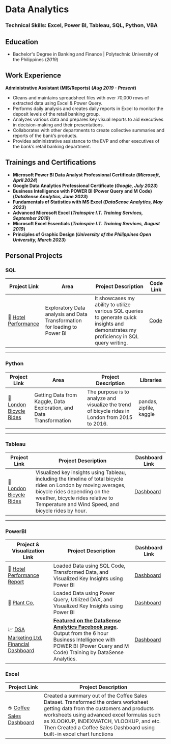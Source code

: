 # Data Analytics

### Technical Skills: Excel, Power BI, Tableau, SQL, Python, VBA

## Education
- Bachelor's Degree in Banking and Finance | Polytechnic University of the Philippines (_2019_)

## Work Experience
**Administrative Assistant (MIS/Reports) (_Aug 2019 - Present_)**
- Cleans and maintains spreadsheet files with over 70,000 rows of extracted data using Excel & 
Power Query.
- Performs daily analysis and creates daily reports in Excel to monitor the deposit levels of the retail banking group.
- Analyzes various data and prepares key visual reports to aid executives in decision-making and their 
presentations.
- Collaborates with other departments to create collective summaries and reports of the bank’s products.
- Provides administrative assistance to the EVP and other executives of the bank’s retail banking department.

## Trainings and Certifications
- **Microsoft Power BI Data Analyst Professional Certificate (_Microsoft, April 2024_)**
- **Google Data Analytics Professional Certificate (_Google, July 2023_)**
- **Business Intelligence with POWER BI (Power Query and M Code) (_DataSense Analytics, June 2023_)**
- **Fundamentals of Statistics with MS Excel (_DataSense Analytics, May 2023_)**
- **Advanced Microsoft Excel (_Trainspire I.T. Training Services, September 2019_)**
- **Microsoft Excel Essentials (_Trainspire I.T. Training Services, August 2019_)**
- **Principles of Graphic Design (_University of the Philippines Open University, March 2023_)**

## Personal Projects

### SQL

| Project Link | Area | Project Description | Code Link |
|---|---|---|---|
| 🏨 [Hotel Performance](https://github.com/colinryanx/Hotel-Performance-Project/blob/main/README.md) | Exploratory Data analysis and Data Transformation for loading to Power BI | It showcases my ability to utilize various SQL queries to generate quick insights and demonstrates my proficiency in SQL query writing. | [Code](https://github.com/colinryanx/Hotel-Performance-Project/blob/main/Hotel%20Performance%20Analysis.md)

***

### Python

| Project Link | Area | Project Description | Libraries |    
|---|---|---|---|
| 🚴 [London Bicycle Rides](https://github.com/colinryanx/London-Bicycle-Rides/blob/main/README.md) | Getting Data from Kaggle, Data Exploration, and Data Transformation | The purpose is to analyze and visualize the trend of bicycle rides in London from 2015 to 2016. | pandas, zipfile, kaggle

***

### Tableau

| Project Link | Project Description | Dashboard Link |
|---|---|---|
| 🚴 [London Bicycle Rides](https://github.com/colinryanx/London-Bicycle-Rides/blob/main/README.md) | Visualized key insights using Tableau, including the timeline of total bicycle rides on London by moving averages, bicycle rides depending on the weather, bicycle rides relative to Temperature and Wind Speed, and bicycle rides by hour. | [Dashboard](https://public.tableau.com/app/profile/colin.ryan.subido/viz/London_Bikes_Project_17187842296680/LondonBikeRides) |

***

### PowerBI

| Project & Visualization Link | Project Description | Dashboard Link |
|---|---|---|
| 🏨 [Hotel Performance Report](https://github.com/colinryanx/Hotel-Performance-Project/blob/main/README.md) | Loaded Data using SQL Code, Transformed Data, and Visualized Key Insights using Power BI | [Dashboard](https://github.com/colinryanx/Hotel-Performance-Project/blob/main/Hotel%20Performance%20Report.pdf) |
| 🌱 [Plant Co.](https://github.com/colinryanx/Plant-Co/blob/main/README.md) | Loaded Data using Power Query, Utilized DAX, and Visualized Key Insights using Power BI | [Dashboard](https://github.com/colinryanx/Plant-Co/blob/main/Plant%20Co.%20Performance.pdf) |
| 📈 [DSA Marketing Ltd. Financial Dashboard](https://github.com/colinryanx/Financial-Dashboard-DataSenseAnalytics/blob/main/README.md) | **[Featured on the DataSense Analytics Facebook page](https://www.facebook.com/photo.php?fbid=237583475707496&set=pb.100083675353136.-2207520000&type=3).** Output from the 6 hour Business Intelligence with POWER BI (Power Query and M Code) Training by DataSense Analytics. | [Dashboard](https://github.com/colinryanx/Financial-Dashboard-DataSenseAnalytics/blob/main/DSA%20Marketing%20Ltd.%20Financial%20Dashboard.pdf) |

### Excel

| Project Link | Project Description |
|---|---|
| ☕ [Coffee Sales Dashboard](https://github.com/colinryanx/Coffee-Sales/blob/main/README.md) | Created a summary out of the Coffee Sales Dataset. Transformed the orders worksheet getting data from the customers and products worksheets using advanced excel formulas such as XLOOKUP, INDEXMATCH, VLOOKUP, and etc. Then Created a Coffee Sales Dashboard using built-in excel chart functions |
